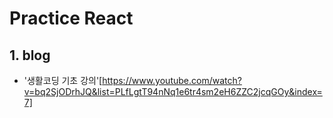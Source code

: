 # Practice React
## 1. blog
- '생활코딩 기초 강의'[https://www.youtube.com/watch?v=bq2SjODrhJQ&list=PLfLgtT94nNq1e6tr4sm2eH6ZZC2jcqGOy&index=7]

